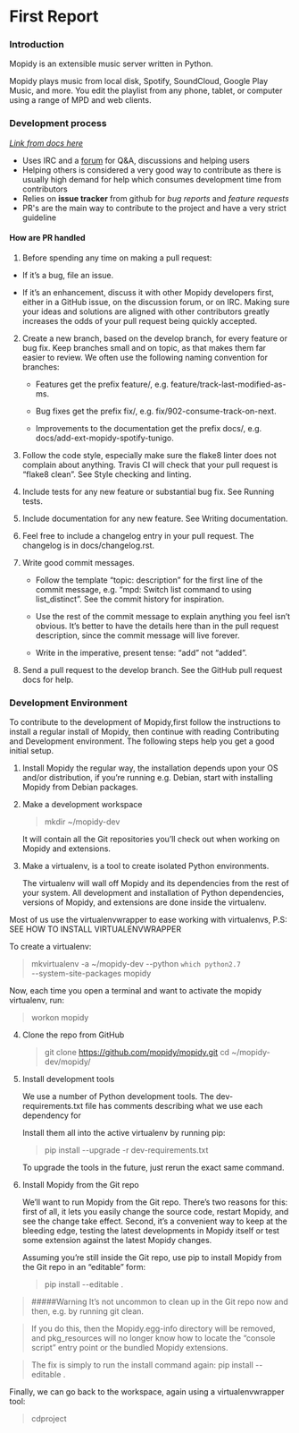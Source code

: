 # First Report

### Introduction
Mopidy is an extensible music server written in Python.

Mopidy plays music from local disk, Spotify, SoundCloud, Google Play Music, and more. You edit the playlist from any phone, tablet, or computer using a range of MPD and web clients.

### Development process

[*Link from docs here*](https://docs.mopidy.com/en/latest/contributing/)

- Uses IRC and a [forum](discuss.mopidy.com) for Q&A, discussions and helping users
- Helping others is considered a very good way to contribute as there is usually high demand for help which consumes development time from contributors
- Relies on **issue tracker** from github for *bug reports* and *feature requests*
- PR's are the main way to contribute to the project and have a very strict guideline

#### How are PR handled

1. Before spending any time on making a pull request:


  * If it’s a bug, file an issue.

  * If it’s an enhancement, discuss it with other Mopidy developers first, either in a GitHub issue, on the discussion forum, or on IRC. Making sure your ideas and solutions are aligned with other contributors greatly increases the odds of your pull request being quickly accepted.

2. Create a new branch, based on the develop branch, for every feature or bug fix. Keep branches small and on topic, as that makes them far easier to review. We often use the following naming convention for branches:

    * Features get the prefix feature/, e.g. feature/track-last-modified-as-ms.

    * Bug fixes get the prefix fix/, e.g. fix/902-consume-track-on-next.

    * Improvements to the documentation get the prefix docs/, e.g. docs/add-ext-mopidy-spotify-tunigo.

3. Follow the code style, especially make sure the flake8 linter does not complain about anything. Travis CI will check that your pull request is “flake8 clean”. See Style checking and linting.

4. Include tests for any new feature or substantial bug fix. See Running tests.

5. Include documentation for any new feature. See Writing documentation.

6. Feel free to include a changelog entry in your pull request. The changelog is in docs/changelog.rst.

7. Write good commit messages.

    * Follow the template “topic: description” for the first line of the commit message, e.g. “mpd: Switch list command to using list_distinct”. See the commit history for inspiration.

    * Use the rest of the commit message to explain anything you feel isn’t obvious. It’s better to have the details here than in the pull request description, since the commit message will live forever.

    * Write in the imperative, present tense: “add” not “added”.

8. Send a pull request to the develop branch. See the GitHub pull request docs for help.

### Development Environment
To contribute to the development of Mopidy,first follow the instructions to install a regular install of Mopidy, then continue with reading Contributing and Development environment.
The following steps help you get a good initial setup. 

1. Install Mopidy the regular way, the installation depends upon your OS and/or distribution, if you’re running e.g. Debian, start with installing Mopidy from Debian packages.

2. Make a development workspace
   >mkdir ~/mopidy-dev
   
   It will contain all the Git repositories you’ll check out when working on Mopidy and extensions.
 
3. Make a virtualenv, is a tool to create isolated Python environments.
   
   The virtualenv will wall off Mopidy and its dependencies from the rest of your system. All development and installation of Python dependencies, versions of Mopidy, and extensions are done inside the virtualenv.
  
  Most of us use the virtualenvwrapper to ease working with virtualenvs,
   P.S: SEE HOW TO INSTALL VIRTUALENVWRAPPER
   
   To create a virtualenv:
   >mkvirtualenv -a ~/mopidy-dev --python `which python2.7` \
   --system-site-packages mopidy
  
  Now, each time you open a terminal and want to activate the mopidy virtualenv, run:
   >workon mopidy

4. Clone the repo from GitHub
   >git clone https://github.com/mopidy/mopidy.git
   >cd ~/mopidy-dev/mopidy/

5. Install development tools
   
   We use a number of Python development tools. The dev-requirements.txt file has comments describing what we use each dependency for
  
   Install them all into the active virtualenv by running pip:
   >pip install --upgrade -r dev-requirements.txt
   
   To upgrade the tools in the future, just rerun the exact same command.

6. Install Mopidy from the Git repo
   
   We’ll want to run Mopidy from the Git repo. There’s two reasons for this: first of all, it lets you easily change the source code, restart Mopidy, and see the change take effect. Second, it’s a convenient way to keep at the bleeding edge, testing the latest developments in Mopidy itself or test some extension against the latest Mopidy changes.
  
   Assuming you’re still inside the Git repo, use pip to install Mopidy from the Git repo in an “editable” form:
   >pip install --editable .

>#####Warning
>It’s not uncommon to clean up in the Git repo now and then, e.g. by running git clean.

>If you do this, then the Mopidy.egg-info directory will be removed, and pkg_resources will no longer know how to locate the “console script” entry point or the bundled Mopidy extensions.

>The fix is simply to run the install command again:
>pip install --editable .

Finally, we can go back to the workspace, again using a virtualenvwrapper tool:
>cdproject

